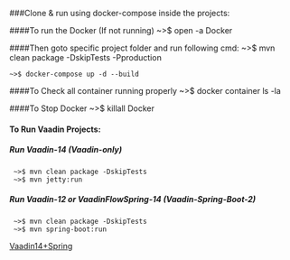 ###Clone & run using docker-compose inside the projects:

####To run the Docker (If not running)
    ~>$ open -a Docker

####Then goto specific project folder and run following cmd:
    ~>$ mvn clean package -DskipTests -Pproduction

    ~>$ docker-compose up -d --build

####To Check all container running properly
    ~>$ docker container ls -la

####To Stop Docker
    ~>$ killall Docker

#### To Run Vaadin Projects:
##### Run Vaadin-14 (Vaadin-only)
     ~>$ mvn clean package -DskipTests
     ~>$ mvn jetty:run
      
##### Run Vaadin-12 or VaadinFlowSpring-14 (Vaadin-Spring-Boot-2)
     ~>$ mvn clean package -DskipTests
     ~>$ mvn spring-boot:run
[Vaadin14+Spring](https://vaadin.com/docs/flow/spring/tutorial-spring-basic.html)